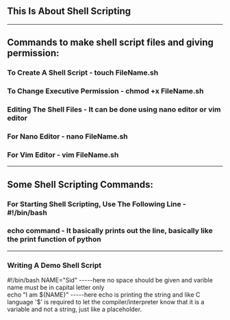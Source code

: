 ## This Is About Shell Scripting

---

## Commands to make shell script files and giving permission:
### To Create A Shell Script - touch FileName.sh
### To Change Executive Permission - chmod +x FileName.sh
### Editing The Shell Files - It can be done using nano editor or vim editor
### For Nano Editor - nano FileName.sh
### For Vim Editor - vim FileName.sh

---

##  Some Shell Scripting Commands:
### For Starting Shell Scripting, Use The Following Line - #!/bin/bash
### echo command - It basically prints out the line, basically like the print function of python 

---
### Writing A Demo Shell Script
#!/bin/bash
NAME="Sid"     -----here no space should be given and varible name must be in capital letter only <br>
echo "I am ${NAME}"     -----here echo is printing the string and like C language '$' is required to let the compiler/interpreter know that it is a variable and not a string, just like a placeholder. <br>

